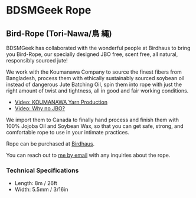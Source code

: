# BDSMGeek Rope

## Bird-Rope (Tori-Nawa/鳥 縄)

BDSMGeek has collaborated with the wonderful people at Birdhaus to bring you Bird-Rope,
our specially designed JBO free, scent free, all natural, responsibly sourced jute!

We work with the Koumanawa Company to source the finest fibers from Bangladesh, process them
with ethically sustainably sourced soybean oil instead of dangerous Jute Batching Oil, spin
them into rope with just the right amount of twist and tightness, all in good and fair working
conditions.

- [Video: KOUMANAWA Yarn Production](https://www.youtube.com/watch?v=u1YOpJLW_6M)
- [Video: Why no JBO?](https://www.youtube.com/watch?v=I72KymMR7i4)

We import them to Canada to finally hand process and finish them with 100% Jojoba Oil and
Soybean Wax, so that you can get safe, strong, and comfortable rope to use in your intimate
practices.

Rope can be purchased at [Birdhaus](https://www.birdhausto.com/).

You can reach out to [me by email](bdsmgeek@gmail.com) with any inquiries about the rope.

### Technical Specifications

- Length: 8m / 26ft
- Width: 5.5mm / 3/16in
